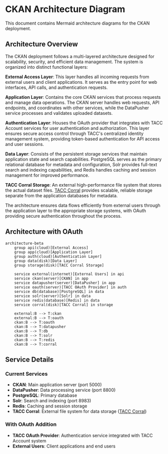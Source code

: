 # CKAN Architecture Diagram

This document contains Mermaid architecture diagrams for the CKAN deployment.

## Architecture Overview

The CKAN deployment follows a multi-layered architecture designed for scalability, security, and efficient data management. The system is organized into distinct functional layers:

**External Access Layer**: This layer handles all incoming requests from external users and client applications. It serves as the entry point for web interfaces, API calls, and authentication requests.

**Application Layer**: Contains the core CKAN services that process requests and manage data operations. The CKAN server handles web requests, API endpoints, and coordinates with other services, while the DataPusher service processes and validates uploaded datasets.

**Authentication Layer**: Houses the OAuth provider that integrates with TACC Account services for user authentication and authorization. This layer ensures secure access control through TACC's centralized identity management system, providing token-based authentication for API access and user sessions.

**Data Layer**: Consists of the persistent storage services that maintain application state and search capabilities. PostgreSQL serves as the primary relational database for metadata and configuration, Solr provides full-text search and indexing capabilities, and Redis handles caching and session management for improved performance.

**TACC Corral Storage**: An external high-performance file system that stores the actual dataset files. [TACC Corral](https://tacc.utexas.edu/systems/corral/) provides scalable, reliable storage separate from the application databases for metadata.

The architecture ensures data flows efficiently from external users through the application layer to the appropriate storage systems, with OAuth providing secure authentication throughout the process.

## Architecture with OAuth

```mermaid
architecture-beta
    group api(cloud)[External Access]
    group app(cloud)[Application Layer]
    group auth(cloud)[Authentication Layer]
    group data(disk)[Data Layer]
    group storage(disk)[TACC Corral Storage]

    service external(internet)[External Users] in api
    service ckan(server)[CKAN] in app
    service datapusher(server)[DataPusher] in app
    service oauth(server)[TACC OAuth Provider] in auth
    service db(database)[PostgreSQL] in data
    service solr(server)[Solr] in data
    service redis(database)[Redis] in data
    service corral(disk)[TACC Corral] in storage

    external:B --> T:ckan
    external:B --> T:oauth
    ckan:B --> T:oauth
    ckan:B --> T:datapusher
    ckan:B --> T:db
    ckan:B --> T:solr
    ckan:B --> T:redis
    ckan:B --> T:corral
```

## Service Details

### Current Services

- **CKAN**: Main application server (port 5000)
- **DataPusher**: Data processing service (port 8800)
- **PostgreSQL**: Primary database
- **Solr**: Search and indexing (port 8983)
- **Redis**: Caching and session storage
- **TACC Corral**: External file system for data storage ([TACC Corral](https://tacc.utexas.edu/systems/corral/))

### With OAuth Addition

- **TACC OAuth Provider**: Authentication service integrated with TACC Account system
- **External Users**: Client applications and end users
